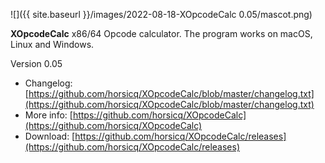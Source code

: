 ![]({{ site.baseurl }}/images/2022-08-18-XOpcodeCalc 0.05/mascot.png)

**XOpcodeCalc** x86/64 Opcode calculator. The program works on macOS, Linux and Windows.

Version 0.05

- Changelog: [https://github.com/horsicq/XOpcodeCalc/blob/master/changelog.txt](https://github.com/horsicq/XOpcodeCalc/blob/master/changelog.txt)
- More info: [https://github.com/horsicq/XOpcodeCalc](https://github.com/horsicq/XOpcodeCalc)
- Download: [https://github.com/horsicq/XOpcodeCalc/releases](https://github.com/horsicq/XOpcodeCalc/releases)


